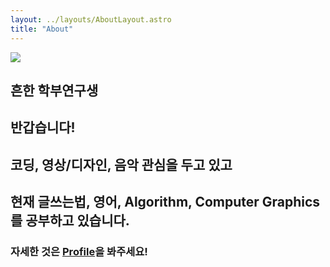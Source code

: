 ```yaml
---
layout: ../layouts/AboutLayout.astro
title: "About"
---
```


<a href="https://github.com/TriFullKim"><img src="https://avatars.githubusercontent.com/u/9400233?v=4"></a>

## 흔한 학부연구생

## 반갑습니다!<br>

## 코딩, 영상/디자인, 음악 관심을 두고 있고<br>

## 현재 글쓰는법, 영어, Algorithm, Computer Graphics를 공부하고 있습니다.<br>

### 자세한 것은 [Profile](https://www.pnu-cvsp.com/members/taehoon)을 봐주세요!

